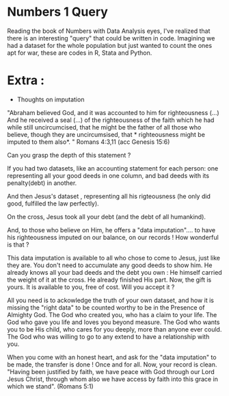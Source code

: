 # Numbers 1 Query

Reading the book of Numbers with Data Analysis eyes, I've realized that there is an interesting "query" that could be written in code. Imagining we had a dataset for the whole population but just wanted to count the ones apt for war, these are codes in R, Stata and Python.

# Extra :

- Thoughts on imputation

"Abraham believed God, and it was accounted to him for righteousness (...) And he received a seal (...) of the righteousness of the faith which he had while still uncircumcised, that he might be the father of all those who believe, though they are uncircumsised, that  * righteousness might be imputed to them also*. " Romans 4:3,11 (acc Genesis 15:6)

Can you grasp the depth of this statement ? 

If you had two datasets, like an accounting statement for each person: one representing all your good deeds in one column, and bad deeds with its penalty(debt) in another.

And then Jesus's dataset , representing all his rigteousness (he only did good, fulfilled the law perfectly). 

On the cross, Jesus took all your debt (and the debt of all humankind). 

And, to those who believe on Him, he offers a "data imputation".... to have his righteousness imputed on our balance, on our records ! How wonderful is that ? 

This data imputation is available to all who chose to come to Jesus, just like they are. You don't need to accumulate any good deeds to show him. He already knows all your bad deeds and the debt you own : He himself carried the weight of it at the cross. He already finished His part. Now, the gift is yours. It is available to you, free of cost. Will you accept it ? 

All you need is to ackowledge the truth of your own dataset, and how it is missing the "right data" to be counted worthy to be in the Presence of Almighty God. The God who created you, who has a claim to your life. The God who gave you life and loves you beyond measure. The God who wants you to be His child, who cares for you deeply, more than anyone ever could. The God who was willing to go to any extend to have a relationship with you. 

When you come with an honest heart, and ask for the "data imputation" to be made, the transfer is done ! Once and for all. Now, your record is clean. "Having been justified by faith, we have peace with God through our Lord Jesus Christ, through whom also we have access by faith into this grace in which we stand". (Romans 5:1)

